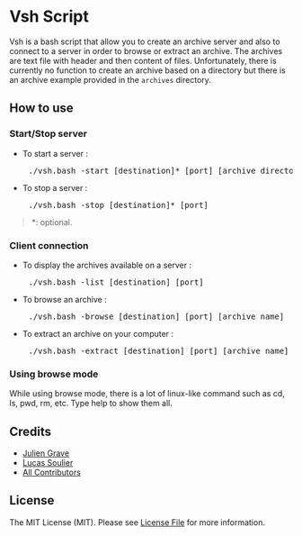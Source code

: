 # Vsh Script

Vsh is a bash script that allow you to create an archive server and also to connect to a server in order to browse or extract an archive.
The archives are text file with header and then content of files. Unfortunately, there is currently no function to create an archive based on a directory but there is an archive example provided in the `archives` directory.

## How to use

### Start/Stop server

* To start a server :
<pre>
	./vsh.bash -start [destination]* [port] [archive_directory]*
</pre>
* To stop a server :
<pre>
	./vsh.bash -stop [destination]* [port]
</pre>

> *: optional.

### Client connection

* To display the archives available on a server :
<pre>
	./vsh.bash -list [destination] [port]
</pre>
* To browse an archive :
<pre>
	./vsh.bash -browse [destination] [port] [archive_name]
</pre>
* To extract an archive on your computer :
<pre>
	./vsh.bash -extract [destination] [port] [archive_name]
</pre>

### Using browse mode

While using browse mode, there is a lot of linux-like command such as cd, ls, pwd, rm, etc.
Type help to show them all.

## Credits

* [Julien Grave](https://github.com/darkin47)
* [Lucas Soulier](https://github.com/lonk)
* [All Contributors](https://github.com/lonk/lo14/graphs/contributors)

## License

The MIT License (MIT). Please see [License File](https://github.com/Darkin47/LO14/blob/master/project/LICENSE) for more information.
